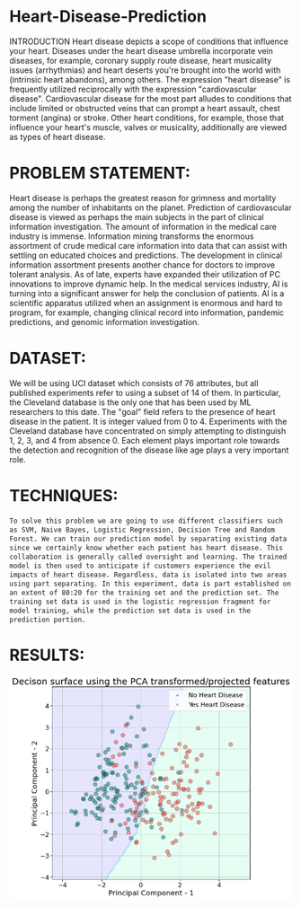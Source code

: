 # Heart-Disease-Prediction

INTRODUCTION
Heart disease depicts a scope of conditions that influence your heart. Diseases under the heart disease umbrella incorporate vein diseases, for example, coronary supply route disease, heart musicality issues (arrhythmias) and heart deserts you're brought into the world with (intrinsic heart abandons), among others. The expression "heart disease" is frequently utilized reciprocally with the expression "cardiovascular disease". Cardiovascular disease for the most part alludes to conditions that include limited or obstructed veins that can prompt a heart assault, chest torment (angina) or stroke. Other heart conditions, for example, those that influence your heart's muscle, valves or musicality, additionally are viewed as types of heart disease. 

# PROBLEM STATEMENT:

Heart disease is perhaps the greatest reason for grimness and mortality among the number of inhabitants on the planet. Prediction of cardiovascular disease is viewed as perhaps the main subjects in the part of clinical information investigation. The amount of information in the medical care industry is immense. Information mining transforms the enormous assortment of crude medical care information into data that can assist with settling on educated choices and predictions.
The development in clinical information assortment presents another chance for doctors to improve tolerant analysis. As of late, experts have expanded their utilization of PC innovations to improve dynamic help. In the medical services industry, AI is turning into a significant answer for help the conclusion of patients. AI is a scientific apparatus utilized when an assignment is enormous and hard to program, for example, changing clinical record into information, pandemic predictions, and genomic information investigation.

# DATASET:

We will be using UCI dataset which consists of 76 attributes, but all published experiments refer to using a subset of 14 of them. In particular, the Cleveland database is the only one that has been used by ML researchers to this date. The "goal" field refers to the presence of heart disease in the patient. It is integer valued from 0 to 4. Experiments with the Cleveland database have concentrated on simply attempting to distinguish 1, 2, 3, and 4 from absence 0.
Each element plays important role towards the detection and recognition of the disease like age plays a very important role.

# TECHNIQUES:
	To solve this problem we are going to use different classifiers such as SVM, Naive Bayes, Logistic Regression, Decision Tree and Random Forest. We can train our prediction model by separating existing data since we certainly know whether each patient has heart disease. This collaboration is generally called oversight and learning. The trained model is then used to anticipate if customers experience the evil impacts of heart disease. Regardless, data is isolated into two areas using part separating. In this experiment, data is part established on an extent of 80:20 for the training set and the prediction set. The training set data is used in the logistic regression fragment for model training, while the prediction set data is used in the prediction portion.

# RESULTS:
![GitHub Logo](/images/svm.png)
